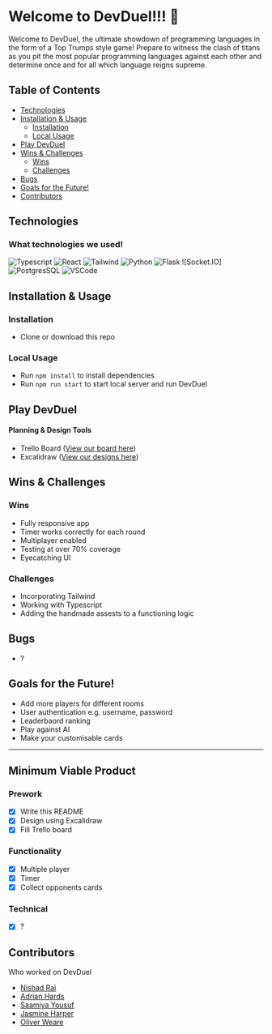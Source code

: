 # Welcome to DevDuel!!! 📱

Welcome to DevDuel, the ultimate showdown of programming languages in the form of a Top Trumps style game! Prepare to witness the clash of titans as you pit the most popular programming languages against each other and determine once and for all which language reigns supreme.

## Table of Contents

- [Technologies](#technologies)
- [Installation & Usage](#installation--usage)
  - [Installation](#installation)
  - [Local Usage](#usage)
- [Play DevDuel](#play-devduel)
- [Wins & Challenges](#wins--challenges)
  - [Wins](#wins)
  - [Challenges](#challenges)
- [Bugs](#bugs)
- [Goals for the Future!](#goals-for-the-future)
- [Contributors](#contributors)

## Technologies

### What technologies we used!

![Typescript](https://img.shields.io/badge/TypeScript-007ACC?style=plastic&logo=typescript&logoColor=white)
![React](https://img.shields.io/badge/-ReactJs-61DAFB?logo=react&logoColor=white&style=plastic) 
![Tailwind](https://img.shields.io/badge/Tailwind-38B2AC?style=plastic&logo=tailwind-css&logoColor=white)
![Python](https://img.shields.io/badge/Python-3776AB?style=plastic&logo=python&logoColor=white)
![Flask](https://img.shields.io/badge/Flask-FFFFFF?style=plastic&logo=flask&logoColor=black)
![Socket.IO]
![PostgresSQL](https://img.shields.io/badge/PostgreSQL-316192?style=plastic&logo=postgresql&logoColor=white)
![VSCode](https://img.shields.io/badge/VSCode-1f425f?style=plastic.svg)


## Installation & Usage

### Installation

- Clone or download this repo

### Local Usage

- Run `npm install` to install dependencies
- Run `npm run start` to start local server and run DevDuel


## Play DevDuel

<!-- Add gif here -->

#### Planning & Design Tools

- Trello Board ([View our board here](https://trello.com/b/npcKD8L1/devduel))
- Excalidraw ([View our designs here](https://excalidraw.com/#json=p17GUJWNke-Vg9-daSzCm,1qDVS6BYGA6rijsMrLd7Eg))


## Wins & Challenges

### Wins

- Fully responsive app
- Timer works correctly for each round
- Multiplayer enabled
- Testing at over 70% coverage
- Eyecatching UI

### Challenges

- Incorporating Tailwind
- Working with Typescript
- Adding the handmade assests to a functioning logic

## Bugs

- ?

## Goals for the Future!

- Add more players for different rooms
- User authentication e.g. username, password
- Leaderbaord ranking
- Play against AI
- Make your customisable cards

---
## Minimum Viable Product

### Prework

- [x] Write this README
- [x] Design using Excalidraw
- [x] Fill Trello board

### Functionality

- [x] Multiple player
- [x] Timer
- [x] Collect opponents cards

### Technical

- [x] ?

## Contributors

Who worked on DevDuel

- [Nishad Rai](https://github.com/nrai14)
- [Adrian Hards ](https://github.com/adrianHards)
- [Saamiya Yousuf](https://github.com/Saamiya96)
- [Jasmine Harper](https://github.com/jasmine-asra)
- [Oliver Weare](https://github.com/gwaarb)

